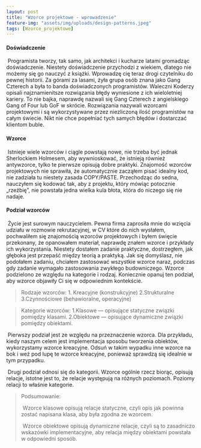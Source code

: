 ```yaml
---
layout: post
title: "Wzorce projektowe - wprowadzenie"
feature-img: "assets/img/uploads/design-patterns.jpeg"
tags: [Wzorce_projektowe]
---
```


#### Doświadczenie


&nbsp;Programista tworzy, tak samo, jak architekci i kucharze latami gromadząc doświadczenie. Niestety doświadczenie przychodzi z wiekiem, dlatego nie możemy się go nauczyć z książki. Wprowadzę cię teraz drogi czytelniku do pewnej historii. Za górami za lasami, żyła grupa osób znana jako Gang Czterech a była to banda doświadczonych programistów. Waleczni Koderzy opisali najznamienitsze rozwiązania błędy wyniesione z ich wieloletniej kariery. To nie bajka, naprawdę nazwali się Gang Czterech z angielskiego Gang of Four lub GoF w skrócie. Rozwiązania nazywali wzorcami projektowymi i są wykorzystywane przez niezliczoną ilość programistów na całym świecie. Nikt nie chce popełniać tych samych błędów i dostarczać klientom buble.



#### Wzorce


&nbsp;Istnieje wiele wzorców i ciągle powstają nowe, nie trzeba być jednak Sherlockiem Holmesem, aby wywnioskować, że istnieją również antywzorce, tylko te pierwsze opisują dobre praktyki. Znajomość wzorców projektowych nie sprawiła, że automatycznie zacząłem pisać idealny kod, nie zadziała tu niestety zasada COPY/PASTE. Przechodząc do sedna, nauczyłem się kodować tak, aby z projektu, który mówiąc potocznie „rzeźbię”, nie powstała jedna wielka kula błota, która do niczego się nie nadaje.



#### Podział wzorców


&nbsp;Życie jest surowym nauczycielem. Pewna firma zaprosiła mnie do wzięcia udziału w rozmowie rekrutacyjnej, w CV które do nich wysłałem, pochwaliłem się znajomością wzorców projektowych i byłem święcie przekonany, że opanowałem materiał, naprawdę znałem wzorce i przykłady ich wykorzystania. Niestety dostałem zadanie praktyczne, dostrzegłem, jak głęboka jest przepaść między teorią a praktyką. Jak się domyślasz, nie podołałem zadaniu, chciałem zastosować wszystkie wzorce naraz, podczas gdy zadanie wymagało zastosowania zwykłego budowniczego. Wzorce podzielono ze względu na kategorie i rodzaj. Koniecznie opanuj ten podział, aby wzorce objawiły Ci się w odpowiednim kontekście. 

 
 
<blockquote>
    Rodzaje wzorców:
    1. Kreacyjne (konstrukcyjne)
    2.Strukturalne
    3.Czynnościowe (behawioralne, operacyjne)
</blockquote >

<blockquote>
    Kategorie wzorców:
    1.Klasowe — opisujące statyczne związki pomiędzy klasami.
    2.Obiektowe — opisujące dynamiczne związki pomiędzy obiektami.
</blockquote >


&nbsp;Pierwszy podział jest ze względu na przeznaczenie wzorca. Dla przykładu, kiedy naszym celem jest implementacja sposobu tworzenia obiektów, wykorzystamy wzorce kreacyjne. Odsuń w takim wypadku inne wzorce na bok i weź pod lupę te wzorce kreacyjne, ponieważ sprawdzą się idealnie w tym przypadku.




&nbsp;Drugi podział odnosi się do kategorii. Wzorce ogólnie rzecz biorąc, opisują relacje, istotne jest to, że relacje występują na różnych poziomach. Poziomy relacji to właśnie kategorie.



<blockquote>
Podsumowanie:

&nbsp;Wzorce klasowe opisują relacje statyczne, czyli opis jak powinna zostać napisana klasa, aby była zgodna ze wzorcem.

&nbsp;Wzorce obiektowe opisują dynamiczne relacje, czyli są to zasadniczo wskazówki implementacyjne, aby relacja między obiektami powstała w odpowiedni sposób.

